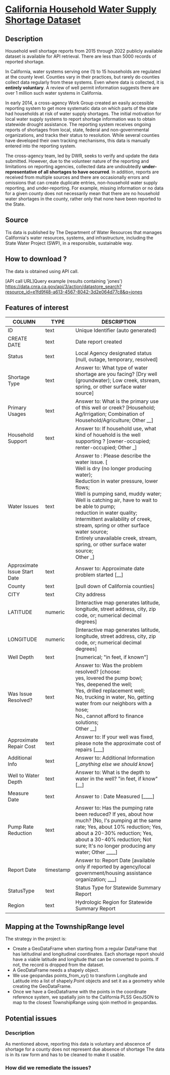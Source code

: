 # [California Household Water Supply Shortage Dataset ](https://data.cnra.ca.gov/dataset/household-water-supply-shortage-reporting-system-data)

## Description
Household well shortage reports from 2015 through 2022 publicly available dataset is available for API retrieval. There are less than 5000 records of reported shortage.

In California, water systems serving one (1) to 15 households are regulated at the county level. Counties vary in their practices, but rarely do counties collect data regularly from these systems.
Even where data is collected, it is **entirely voluntary**. A review of well permit information suggests there are over 1 million such water systems in California.

In early 2014, a cross-agency Work Group created an easily accessible reporting system to get more systematic data on which parts of the state had households at risk of water supply shortages.
The initial motivation for local water supply systems to report shortage information was to obtain statewide drought assistance. The reporting system receives ongoing reports of shortages from local, state,
federal and non-governmental organizations, and tracks their status to resolution. While several counties have developed their own tracking mechanisms, this data is manually entered into the reporting system.

The cross-agency team, led by DWR, seeks to verify and update the data submitted. However, due to the volunteer nature of the reporting and limitations on reporting agencies, collected data are undoubtedly
**under-representative of all shortages to have occurred**. In addition, reports are received from multiple sources and there are occasionally errors and omissions that can create duplicate entries,
 non-household water supply reporting, and under-reporting.
 For example, missing information or no data for a given county does not necessarily mean that there are no household water shortages in the county, rather only that none have been reported to the State.

## Source

Tis data is published by The Department of Water Resources that manages California's water resources, systems, and infrastructure, including the State Water Project (SWP), in a responsible, sustainable way.


## How to download ?
The data is obtained using API call. 

[API call URL]Query example (results containing 'jones')
https://data.cnra.ca.gov/api/3/action/datastore_search?resource_id=e1fd9f48-a613-4567-8042-3d2e064d77c8&q=jones


## Features of interest
| COLUMN                       | TYPE      | DESCRIPTION                                                                                                                                                                                                                                                                                                                                                                                                                                                             |
|------------------------------|-----------|-------------------------------------------------------------------------------------------------------------------------------------------------------------------------------------------------------------------------------------------------------------------------------------------------------------------------------------------------------------------------------------------------------------------------------------------------------------------------|
| ID                           | text      | Unique Identifier (auto generated)                                                                                                                                                                                                                                                                                                                                                                                                                                      |
| CREATE DATE                  | text      | Date report created                                                                                                                                                                                                                                                                                                                                                                                                                                                     |
| Status                       | text      | Local Agency designated status [null, outage, temporary, resolved]                                                                                                                                                                                                                                                                                                                                                                                                      |
| Shortage Type                | text      | Answer to: What type of water shortage are you facing? [Dry well (groundwater); Low creek, stsream, spring, or other surface water source]                                                                                                                                                                                                                                                                                                                              |
| Primary Usages               | text      | Answer to: What is the primary use of this well or creek? [Household; Ag/Irrigation; Combination of Household/Agriculture; Other __]                                                                                                                                                                                                                                                                                                                                    |
| Household Support            | text      | Answer to: If household use, what kind of houehold is the well supporting ? [owner-occupied; renter-occupied; Other _]                                                                                                                                                                                                                                                                                                                                                  |
| Water Issues                 | text      | Answer to : Please describe the water issue. [<br>  Well is dry (no longer producing water); <br>  Reduction in water pressure, lower flows;<br>  Well is pumping sand, muddy water;<br>  Well is catching air, have to wait to be able to pump; <br>  reduction in water quality;<br>  Intermittent availability of creek, stream, spring or other surface water source; <br>  Entirely unavailable creek, stream, spring, or other surface water source;<br> Other _] |
| Approximate Issue Start Date | text      | Answer to: Approximate date problem started [__]                                                                                                                                                                                                                                                                                                                                                                                                                        |
| County                       | text      | [pull down of California counties]                                                                                                                                                                                                                                                                                                                                                                                                                                      |
| CITY                         | text      | City address                                                                                                                                                                                                                                                                                                                                                                                                                                                                    |
| LATITUDE                     | numeric   | [Interactive map generates latitude, longitude, street address, city, zip code, or; numerical decimal degrees]                                                                                                                                                                                                                                                                                                                                                          |
| LONGITUDE                    | numeric   | [Interactive map generates latitude, longitude, street address, city, zip code, or; numerical decimal degrees]                                                                                                                                                                                                                                                                                                                                                          |
| Well Depth                   | text      | [numerical; "in feet, if known"]                                                                                                                                                                                                                                                                                                                                                                                                                                        |
| Was Issue Resolved?          | text      | Answer to: Was the problem resolved? [choose:<br> yes, lovered the pump bowl; <br> Yes, deepened the well;<br> Yes, drilled replacement well;<br> No, trucking in water, No, getting water from our neighbors with a hose;<br> No., cannot afford to finance solutions; <br> Other __]                                                                                                                                                                                  |
| Approximate Repair Cost      | text      | Answer to: If your well was fixed, please note the approximate cost of repairs [___]                                                                                                                                                                                                                                                                                                                                                                                    |
| Additional Info              | text      | Answer to: Additional Information [__anything else we should know_]                                                                                                                                                                                                                                                                                                                                                                                                     |
| Well to Water Depth          | text      | Answer to: What is the depth to water in the well? "in feet, if know" [__]                                                                                                                                                                                                                                                                                                                                                                                              |
| Measure Date                 | text      | Answer to : Date Measured [____]                                                                                                                                                                                                                                                                                                                                                                                                                                        |
| Pump Rate Reduction          | text      | Answer to: Has the pumping rate been reduced? If yes, about how much? [No, I's pumping at the same rate; Yes, about 10% reduction; Yes, about a 20-30% reduction; Yes, about a 30-40% reduction; Not sure; It's no longer producing any water; Other ____]                                                                                                                                                                                                              |
| Report Date                  | timestamp | Answer to: Report Date [available only if reported by agency/local government/housing assistance organization; ___]                                                                                                                                                                                                                                                                                                                                                     |
| StatusType                   | text      | Status Type for Statewide Summary Report                                                                                                                                                                                                                                                                                                                                                                                                                                |
| Region                       | text      | Hydrologic Region for Statewide Summary Report                                                                                                                                                                                                                                                                                                                                                                                                                          |

## Mapping at the TownshipRange level

The strategy in the project is:
- Create a GeoDataFrame when starting from a regular DataFrame that has latitudinal and longitudinal coordinates. Each shortage report should have a viable latitude and longitude that can be converted to points.
  If not, the record is dropped from the dataset.
- A GeoDataFrame needs a shapely object.
-  We use geopandas points_from_xy() to transform Longitude and Latitude into a list of shapely.Point objects and set it as a geometry while creating the GeoDataFrame.
- Once we have a GeoDataframe with the points in the coordinate reference system, we spatially join to the California PLSS GeoJSON to map to the closest TownshipRange using sjoin method in geopandas.



## Potential issues

### Description

As mentioned above, reporting this data is voluntary and abscence of shortage for a county does not represent due absence of shortage
The data is in its raw form and has to be cleaned to make it usable.


### How did we remediate the issues?
